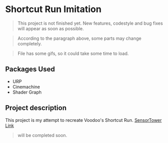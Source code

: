 # Shortcut Run Imitation

> This project is not finished yet. New features, codestyle and bug fixes will appear as soon as possible.

> According to the paragraph above, some parts may change completely.

> File has some gifs, so it could take some time to load.

## Packages Used

- URP
- Cinemachine
- Shader Graph

## Project description

This project is my attempt to recreate Voodoo's Shortcut Run. [SensorTower Link](https://sensortower.com/ios/us/voodoo/app/shortcut-run/1533397036/overview)

> will be completed soon.
